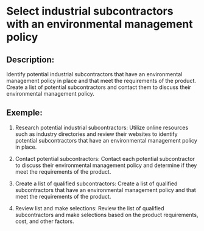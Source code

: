 # Select industrial subcontractors with an environmental management policy

## Description:
Identify potential industrial subcontractors that have an environmental management policy in place and that meet the requirements of the product. Create a list of potential subcontractors and contact them to discuss their environmental management policy.

## Exemple:
1. Research potential industrial subcontractors: Utilize online resources such as industry directories and review their websites to identify potential subcontractors that have an environmental management policy in place.

2. Contact potential subcontractors: Contact each potential subcontractor to discuss their environmental management policy and determine if they meet the requirements of the product.

3. Create a list of qualified subcontractors: Create a list of qualified subcontractors that have an environmental management policy and that meet the requirements of the product.

4. Review list and make selections: Review the list of qualified subcontractors and make selections based on the product requirements, cost, and other factors.